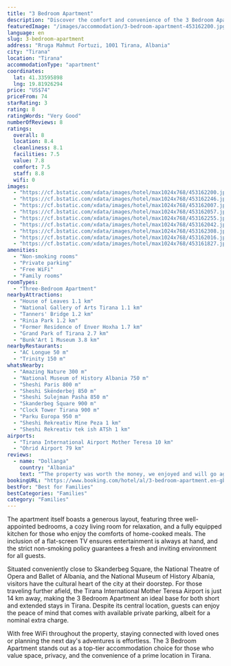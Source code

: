 ```yaml
---
title: "3 Bedroom Apartment"
description: "Discover the comfort and convenience of the 3 Bedroom Apartment, a prime choice for travelers seeking a serene stay in Tirana."
featuredImage: "/images/accommodation/3-bedroom-apartment-453162200.jpg"
language: en
slug: 3-bedroom-apartment
address: "Rruga Mahmut Fortuzi, 1001 Tirana, Albania"
city: "Tirana"
location: "Tirana"
accommodationType: "apartment"
coordinates:
  lat: 41.33595898
  lng: 19.81926294
price: "US$74"
priceFrom: 74
starRating: 3
rating: 8
ratingWords: "Very Good"
numberOfReviews: 8
ratings:
  overall: 8
  location: 8.4
  cleanliness: 8.1
  facilities: 7.5
  value: 7.8
  comfort: 7.5
  staff: 8.8
  wifi: 0
images:
  - "https://cf.bstatic.com/xdata/images/hotel/max1024x768/453162200.jpg?k=55fdc82fa6bd2f79a47fa61bc13568a9c853d2b6565a945f7cbebb749ce31be8&o=&hp=1"
  - "https://cf.bstatic.com/xdata/images/hotel/max1024x768/453162246.jpg?k=e09bfe9be839881016c338a29aeb4862d65c090dea5710960783ba9bf6459f99&o=&hp=1"
  - "https://cf.bstatic.com/xdata/images/hotel/max1024x768/453162007.jpg?k=40c21f3664e85b84a25f7bea93c594a57427743115a4d1f5fb18e2ad9567e1ae&o=&hp=1"
  - "https://cf.bstatic.com/xdata/images/hotel/max1024x768/453162057.jpg?k=738628906a10391cc86138f0d94c4dde2bd60466bf61274f40e0283c44083072&o=&hp=1"
  - "https://cf.bstatic.com/xdata/images/hotel/max1024x768/453162255.jpg?k=9cddaad6c52dea24c38f58f29ca481bab3171818ffa13598573d07a1bdd49ca3&o=&hp=1"
  - "https://cf.bstatic.com/xdata/images/hotel/max1024x768/453162042.jpg?k=e42b5fb8ed17ca9b4c96a9333e527c67a955329b5ba16fb559d030955648159d&o=&hp=1"
  - "https://cf.bstatic.com/xdata/images/hotel/max1024x768/453162308.jpg?k=a8bff5c5eca1ebcf83681f56466cce984ff23084a22d580c9bc77edf79579a02&o=&hp=1"
  - "https://cf.bstatic.com/xdata/images/hotel/max1024x768/453162016.jpg?k=96bf7e145f1232b3d506522a7fa45fd3da04a02d46f45c15d83fe7e0dcf59cdf&o=&hp=1"
  - "https://cf.bstatic.com/xdata/images/hotel/max1024x768/453161827.jpg?k=5448c6501cbc685967482afe88154443c23806211c3851f65360d12015f24037&o=&hp=1"
amenities:
  - "Non-smoking rooms"
  - "Private parking"
  - "Free WiFi"
  - "Family rooms"
roomTypes:
  - "Three-Bedroom Apartment"
nearbyAttractions:
  - "House of Leaves 1.1 km"
  - "National Gallery of Arts Tirana 1.1 km"
  - "Tanners' Bridge 1.2 km"
  - "Rinia Park 1.2 km"
  - "Former Residence of Enver Hoxha 1.7 km"
  - "Grand Park of Tirana 2.7 km"
  - "Bunk'Art 1 Museum 3.8 km"
nearbyRestaurants:
  - "AC Longue 50 m"
  - "Trinity 150 m"
whatsNearby:
  - "Amazing Nature 300 m"
  - "National Museum of History Albania 750 m"
  - "Sheshi Paris 800 m"
  - "Sheshi Skënderbej 850 m"
  - "Sheshi Sulejman Pasha 850 m"
  - "Skanderbeg Square 900 m"
  - "Clock Tower Tirana 900 m"
  - "Parku Europa 950 m"
  - "Sheshi Rekreativ Mine Peza 1 km"
  - "Sheshi Rekreativ tek ish ATSh 1 km"
airports:
  - "Tirana International Airport Mother Teresa 10 km"
  - "Ohrid Airport 79 km"
reviews:
  - name: "Dollanga"
    country: "Albania"
    text: "“The property was worth the money, we enjoyed and will go again.”"
bookingURL: "https://www.booking.com/hotel/al/3-bedroom-apartment.en-gb.html?aid=8035640"
bestFor: "Best for Families"
bestCategories: "Families"
category: "Families"
---
```


The apartment itself boasts a generous layout, featuring three well-appointed bedrooms, a cozy living room for relaxation, and a fully equipped kitchen for those who enjoy the comforts of home-cooked meals. The inclusion of a flat-screen TV ensures entertainment is always at hand, and the strict non-smoking policy guarantees a fresh and inviting environment for all guests.

Situated conveniently close to Skanderbeg Square, the National Theatre of Opera and Ballet of Albania, and the National Museum of History Albania, visitors have the cultural heart of the city at their doorstep. For those traveling further afield, the Tirana International Mother Teresa Airport is just 14 km away, making the 3 Bedroom Apartment an ideal base for both short and extended stays in Tirana. Despite its central location, guests can enjoy the peace of mind that comes with available private parking, albeit for a nominal extra charge.

With free WiFi throughout the property, staying connected with loved ones or planning the next day's adventures is effortless. The 3 Bedroom Apartment stands out as a top-tier accommodation choice for those who value space, privacy, and the convenience of a prime location in Tirana.